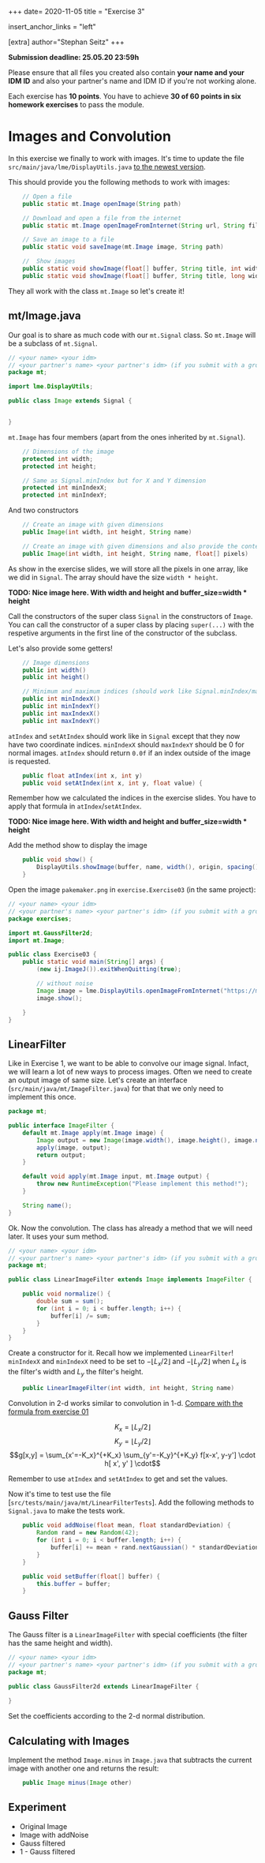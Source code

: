 +++
date= 2020-11-05
title = "Exercise 3"

insert_anchor_links = "left"

[extra]
author="Stephan Seitz"
+++

**Submission deadline: 25.05.20 23:59h**

Please ensure that all files you created also contain **your name and your IDM ID** and also your partner's name and IDM ID if you're not working alone.

Each exercise has **10 points**. You have to achieve **30 of 60 points in six homework exercises** to pass the module.

# Images and Convolution

In this exercise we finally to work with images. It's time to update the file `src/main/java/lme/DisplayUtils.java` [to the newest version](https://github.com/mt2-erlangen/exercises-ss2020/blob/master/src/main/java/lme/DisplayUtils.java).

This should provide you the following methods to work with images:

```java
    // Open a file
    public static mt.Image openImage(String path) 

    // Download and open a file from the internet
    public static mt.Image openImageFromInternet(String url, String filetype) 

    // Save an image to a file
    public static void saveImage(mt.Image image, String path) 

    //  Show images
    public static void showImage(float[] buffer, String title, int width) 
    public static void showImage(float[] buffer, String title, long width, float[] origin, double spacing, boolean replaceWindowWithSameName)

```
They all work with the class `mt.Image` so let's create it!

## mt/Image.java

Our goal is to share as much code with our `mt.Signal` class. So `mt.Image` will be a subclass of `mt.Signal`.

```java
// <your name> <your idm>
// <your partner's name> <your partner's idm> (if you submit with a group partner)
package mt;

import lme.DisplayUtils;

public class Image extends Signal {


}
```

`mt.Image` has four members (apart from the ones inherited by `mt.Signal`).

```java
    // Dimensions of the image
    protected int width; 
    protected int height; 

    // Same as Signal.minIndex but for X and Y dimension
    protected int minIndexX;
    protected int minIndexY;
```


And two constructors

```java
    // Create an image with given dimensions
    public Image(int width, int height, String name)

    // Create an image with given dimensions and also provide the content
    public Image(int width, int height, String name, float[] pixels)
```

As show in the exercise slides, we will store all the pixels in one array, like we did in `Signal`.
The array should have the size `width * height`.

**TODO: Nice image here. With width and height and buffer_size=width * height**

Call the constructors of the super class `Signal` in the constructors of `Image`.
You can call the constructor of a super class by placing `super(...)` with the respetive arguments in the first line of the constructor of the subclass.

Let's also provide some getters!

```java
    // Image dimensions
    public int width()
    public int height()

    // Minimum and maximum indices (should work like Signal.minIndex/maxIndex)
    public int minIndexX()
    public int minIndexY()
    public int maxIndexX()
    public int maxIndexY()
```

`atIndex` and `setAtIndex` should work like in `Signal` except that they now have two coordinate indices.
`minIndexX` should `maxIndexY` should be 0 for normal images. `atIndex` should return `0.0f` if an index outside of the image
is requested.

```java
    public float atIndex(int x, int y)
    public void setAtIndex(int x, int y, float value) {
```

Remember how we calculated the indices in the exercise slides. You have to apply that formula in `atIndex`/`setAtIndex`.

**TODO: Nice image here. With width and height and buffer_size=width * height**

Add the method show to display the image
```java
    public void show() {
        DisplayUtils.showImage(buffer, name, width(), origin, spacing(), false);
    }
```

Open the image `pakemaker.png` in `exercise.Exercise03` (in the same project):

```java
// <your name> <your idm>
// <your partner's name> <your partner's idm> (if you submit with a group partner)
package exercises;

import mt.GaussFilter2d;
import mt.Image;

public class Exercise03 {
    public static void main(String[] args) {
        (new ij.ImageJ()).exitWhenQuitting(true);

        // without noise
        Image image = lme.DisplayUtils.openImageFromInternet("https://mt2-erlangen.github.io/images/pakemaker.jpg", ".jpg");
        image.show();

    }
}
```

## LinearFilter

Like in Exercise 1, we want to be able to convolve our image signal.
Infact, we will learn a lot of new ways to process images.
Often we need to create an output image of same size.
Let's create an interface (`src/main/java/mt/ImageFilter.java`) for that that we only need to implement this once.

```java
package mt;

public interface ImageFilter {
    default mt.Image apply(mt.Image image) {
        Image output = new Image(image.width(), image.height(), image.name() + " processed with " + this.name());
        apply(image, output);
        return output;
    }

    default void apply(mt.Image input, mt.Image output) {
        throw new RuntimeException("Please implement this method!");
    }

    String name();
}
```

Ok. Now the convolution. The class has already a method that we will need later. It uses your sum method.

```java
// <your name> <your idm>
// <your partner's name> <your partner's idm> (if you submit with a group partner)
package mt;

public class LinearImageFilter extends Image implements ImageFilter {

	public void normalize() {
		double sum = sum();
		for (int i = 0; i < buffer.length; i++) {
			buffer[i] /= sum;
		}
	}
}
```

Create a constructor for it. Recall how we implemented `LinearFilter`!
`minIndexX` and `minIndexX` need to be set to $-\lfloor L_x/2 \rfloor$ and $-\lfloor L_y/2 \rfloor$ when $L_x$ is the
filter's width and $L_y$ the filter's height.
```java
    public LinearImageFilter(int width, int height, String name)
```


Convolution in 2-d works similar to convolution in 1-d. [Compare with the formula from exercise 01](@/exercise_1.md#LinearFilter.java)

 $$K_x = \lfloor L_x/2 \rfloor$$
 $$K_y = \lfloor L_y/2 \rfloor$$
 $$g[x,y] = \sum_{x'=-K_x}^{+K_x} \sum_{y'=-K_y}^{+K_y} f[x-x', y-y'] \cdot h[ x', y' ] \cdot$$

 Remember to use `atIndex` and `setAtIndex` to get and set the values.

 Now it's time to test use the file [`src/tests/main/java/mt/LinearFilterTests`]. Add the following methods to `Signal.java` to make the tests work.

```java
	public void addNoise(float mean, float standardDeviation) {
		Random rand = new Random(42);
		for (int i = 0; i < buffer.length; i++) {
			buffer[i] += mean + rand.nextGaussian() * standardDeviation;
		}
	}

	public void setBuffer(float[] buffer) {
		this.buffer = buffer;
	}
```

## Gauss Filter

The Gauss filter is a `LinearImageFilter` with special coefficients (the filter has the same height and width).

```java
// <your name> <your idm>
// <your partner's name> <your partner's idm> (if you submit with a group partner)
package mt;

public class GaussFilter2d extends LinearImageFilter {
    
}
```
Set the coefficients according to the 2-d normal distribution.





## Calculating with Images

Implement the method `Image.minus` in `Image.java` that subtracts the current image with another one and returns the result:

```java
    public Image minus(Image other)
```

## Experiment

* Original Image
* Image with addNoise
* Gauss filtered
* 1 - Gauss filtered
